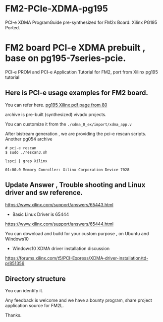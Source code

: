 # FM2-PCIe-XDMA-pg195
PCI-e XDMA ProgramGuide pre-synthesized for FM2x Board. Xilinx PG195 Ported.


# FM2 board PCI-e XDMA prebuilt , base on pg195-7series-pcie.

PCI-e PROM and PCI-e Application Tutorial for FM2, port from Xilinx pg195 tutorial

## Here is PCI-e usage examples for FM2 board.

You can refer here. [pg195 Xilinx pdf page from 80](https://www.xilinx.com/support/documentation/ip_documentation/xdma/v4_0/pg195-pcie-dma.pdf)

archive is pre-built (synthesized) vivado projects.

You can customize it from the `./xdma_0_ex/import/xdma_app.v `

After bistream generation , we are providing the pci-e rescan scripts.
Another pg054 archive
```
# pci-e rescan
$ sudo ./rescan3.sh

lspci | grep Xilinx 

01:00.0 Memory Conroller: Xilinx Corporation Device 7028
```

## Update Answer , Trouble shooting and Linux driver and sw reference.

https://www.xilinx.com/support/answers/65443.html

- Basic Linux Driver is 65444

https://www.xilinx.com/support/answers/65444.html

You can download and build for your custom purpose , on Ubuntu and Windows10

- Windows10 XDMA driver installation discussion

https://forums.xilinx.com/t5/PCI-Express/XDMA-driver-installation/td-p/851356


## Directory structure


You can identify it.

Any feedback is welcome and we have a bounty program, share project application source for FM2L.

Thanks.
